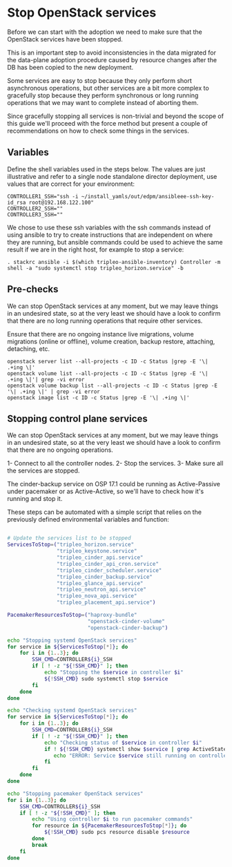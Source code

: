 # Stop OpenStack services

Before we can start with the adoption we need to make sure that the OpenStack
services have been stopped.

This is an important step to avoid inconsistencies in the data migrated for the
data-plane adoption procedure caused by resource changes after the DB has been
copied to the new deployment.

Some services are easy to stop because they only perform short asynchronous
operations, but other services are a bit more complex to gracefully stop
because they perform synchronous or long running operations that we may want to
complete instead of aborting them.

Since gracefully stopping all services is non-trivial and beyond the scope of
this guide we'll proceed with the force method but present a couple of
recommendations on how to check some things in the services.

## Variables

Define the shell variables used in the steps below. The values are
just illustrative and refer to a single node standalone director deployment,
use values that are correct for your environment:

```
CONTROLLER1_SSH="ssh -i ~/install_yamls/out/edpm/ansibleee-ssh-key-id_rsa root@192.168.122.100"
CONTROLLER2_SSH=""
CONTROLLER3_SSH=""
```

We chose to use these ssh variables with the ssh commands instead of using
ansible to try to create instructions that are independent on where they are
running, but ansible commands could be used to achieve the same result if we
are in the right host, for example to stop a service:

```
. stackrc ansible -i $(which tripleo-ansible-inventory) Controller -m shell -a "sudo systemctl stop tripleo_horizon.service" -b
```

## Pre-checks

We can stop OpenStack services at any moment, but we may leave things in an
undesired state, so at the very least we should have a look to confirm that
there are no long running operations that require other services.

Ensure that there are no ongoing instance live migrations, volume migrations
(online or offline), volume creation, backup restore, attaching, detaching,
etc.

```
openstack server list --all-projects -c ID -c Status |grep -E '\| .+ing \|'
openstack volume list --all-projects -c ID -c Status |grep -E '\| .+ing \|'| grep -vi error
openstack volume backup list --all-projects -c ID -c Status |grep -E '\| .+ing \|' | grep -vi error
openstack image list -c ID -c Status |grep -E '\| .+ing \|'
```


## Stopping control plane services

We can stop OpenStack services at any moment, but we may leave things in an
undesired state, so at the very least we should have a look to confirm that
there are no ongoing  operations.

1- Connect to all the controller nodes.
2- Stop the services.
3- Make sure all the services are stopped.

The cinder-backup service on OSP 17.1 could be running as Active-Passive under
pacemaker or as Active-Active, so we'll have to check how it's running and
stop it.

These steps can be automated with a simple script that relies on the previously
defined environmental variables and function:

```bash

# Update the services list to be stopped
ServicesToStop=("tripleo_horizon.service"
                "tripleo_keystone.service"
                "tripleo_cinder_api.service"
                "tripleo_cinder_api_cron.service"
                "tripleo_cinder_scheduler.service"
                "tripleo_cinder_backup.service"
                "tripleo_glance_api.service"
                "tripleo_neutron_api.service"
                "tripleo_nova_api.service"
                "tripleo_placement_api.service")

PacemakerResourcesToStop=("haproxy-bundle"
                          "openstack-cinder-volume"
                          "openstack-cinder-backup")

echo "Stopping systemd OpenStack services"
for service in ${ServicesToStop[*]}; do
    for i in {1..3}; do
        SSH_CMD=CONTROLLER${i}_SSH
        if [ ! -z "${!SSH_CMD}" ]; then
            echo "Stopping the $service in controller $i"
            ${!SSH_CMD} sudo systemctl stop $service
        fi
    done
done

echo "Checking systemd OpenStack services"
for service in ${ServicesToStop[*]}; do
    for i in {1..3}; do
        SSH_CMD=CONTROLLER${i}_SSH
        if [ ! -z "${!SSH_CMD}" ]; then
            echo "Checking status of $service in controller $i"
            if ! ${!SSH_CMD} systemctl show $service | grep ActiveState=inactive >/dev/null; then
               echo "ERROR: Service $service still running on controller $i"
            fi
        fi
    done
done

echo "Stopping pacemaker OpenStack services"
for i in {1..3}; do
    SSH_CMD=CONTROLLER${i}_SSH
    if [ ! -z "${!SSH_CMD}" ]; then
        echo "Using controller $i to run pacemaker commands"
        for resource in ${PacemakerResourcesToStop[*]}; do
            ${!SSH_CMD} sudo pcs resource disable $resource
        done
        break
    fi
done
```
